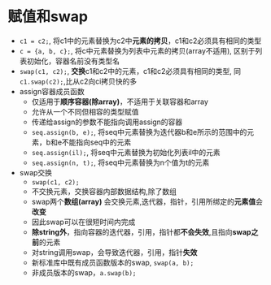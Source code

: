 # 赋值和swap

- `c1 = c2;`, 将c1中的元素替换为c2中**元素的拷贝**，c1和c2必须具有相同的类型
- `c = {a, b, c};`, 将c中元素替换为列表中元素的拷贝(array不适用), 区别于列表初始化，容器名前没有类型名
- `swap(c1, c2);`, **交换**c1和c2中的元素，c1和c2必须具有相同的类型, 同`c1.swap(c2);`,比从c2向ci拷贝快的多
- assign容器成员函数
  - 仅适用于**顺序容器(除array)**，不适用于关联容器和array
  - 允许从一个不同但相容的类型赋值
  - 传递给assign的参数不能指向调用assign的容器
  - `seq.assign(b, e);`, 将seq中元素替换为迭代器b和e所示的范围中的元素，b和e不能指向seq中的元素
  - `seq.assign(il);`, 将seq中元素替换为初始化列表il中的元素
  - `seq.assign(n, t);`, 将seq中元素替换为n个值为t的元素
- swap交换
  - `swap(c1, c2);`
  - 不交换元素，交换容器内部数据结构,除了数组
  - swap两个**数组(array)** 会交换元素,迭代器，指针，引用所绑定的**元素值**会**改变**
  - 因此swap可以在很短时间内完成
  - **除string外**，指向容器的迭代器，引用，指针都**不会失效**,且指向**swap之前**的元素
  - 对string调用swap，会导致迭代器，引用，指针**失效**
  - 新标准库中既有成员函数版本的swap, `swap(a, b);`
  - 非成员版本的swap，`a.swap(b);`